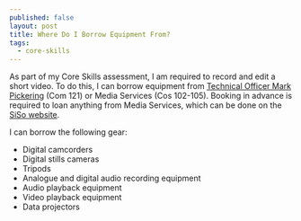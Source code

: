 ```yaml
---
published: false
layout: post
title: Where Do I Borrow Equipment From?
tags:
  - core-skills
---
```

As part of my Core Skills assessment, I am required to record and edit a short video. To do this, I can borrow equipment from [Technical Officer Mark Pickering](https://www.linkedin.com/in/mark-pickering-95376558) (Com 121) or Media Services (Cos 102-105). Booking in advance is required to loan anything from Media Services, which can be done on the [SiSo website](https://angliamedia.siso.co/index.php).

I can borrow the following gear:
<ul>
<li>Digital camcorders</li>
<li>Digital stills cameras</li>
<li>Tripods</li>
<li>Analogue and digital audio recording equipment</li>
<li>Audio playback equipment</li>
<li>Video playback equipment</li>
<li>Data projectors</li>
</ul>
